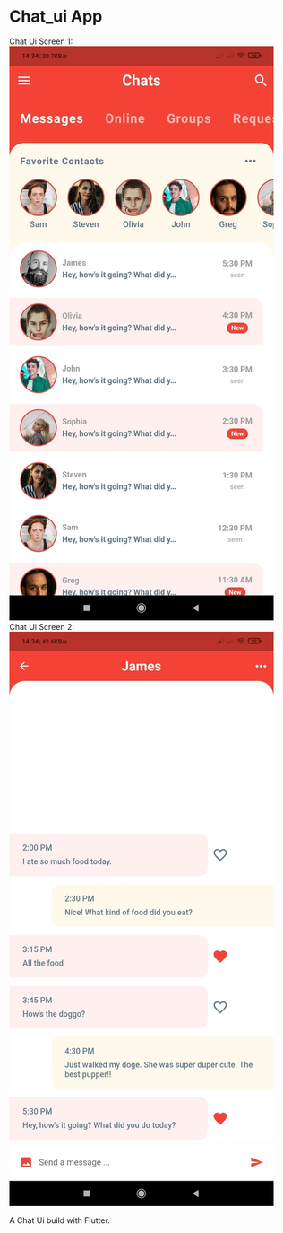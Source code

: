 # Chat_ui App

Chat Ui Screen 1:         
![](https://github.com/Mohand2/chat_ui/blob/main/ScreenShots/chat_ui_1.jpg)  
Chat Ui Screen 2:   
![](https://github.com/Mohand2/chat_ui/blob/main/ScreenShots/chat_ui_2.jpg)

A Chat Ui build with Flutter.





